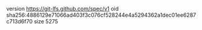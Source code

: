version https://git-lfs.github.com/spec/v1
oid sha256:4886129e71066ad403f3c076cf528244e4a5294362a1dec01ee6287c713d6f70
size 5275
